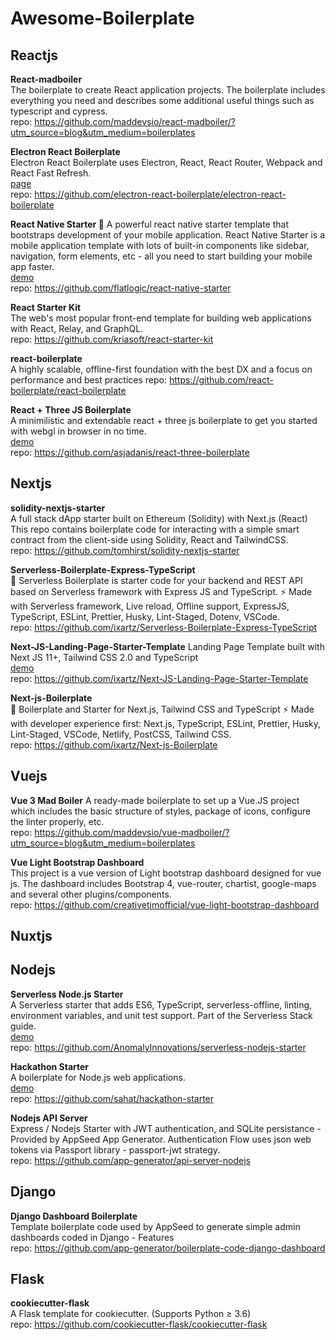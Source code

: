 # Awesome-Boilerplate

## Reactjs

**React-madboiler**   
The boilerplate to create React application projects. The boilerplate includes everything you need and describes some additional useful things such as typescript and cypress.    
repo: https://github.com/maddevsio/react-madboiler/?utm_source=blog&utm_medium=boilerplates


**Electron React Boilerplate**  
Electron React Boilerplate uses Electron, React, React Router, Webpack and React Fast Refresh.    
[page](https://electron-react-boilerplate.js.org/)    
repo: https://github.com/electron-react-boilerplate/electron-react-boilerplate


**React Native Starter 🚀** 
A powerful react native starter template that bootstraps development of your mobile application. React Native Starter is a mobile application template with lots of built-in components like sidebar, navigation, form elements, etc - all you need to start building your mobile app faster.    
[demo](https://play.google.com/store/apps/details?id=com.reactnativestarter.upd)   
repo: https://github.com/flatlogic/react-native-starter  
  

**React Starter Kit**  
The web's most popular front-end template for building web applications with React, Relay, and GraphQL.  
repo: https://github.com/kriasoft/react-starter-kit  

**react-boilerplate**   
A highly scalable, offline-first foundation with the best DX and a focus on performance and best practices 
repo: https://github.com/react-boilerplate/react-boilerplate  

**React + Three JS Boilerplate**    
A minimilistic and extendable react + three js boilerplate to get you started with webgl in browser in no time.  
[demo](https://react-three-boilerplate.herokuapp.com/)  
repo: https://github.com/asjadanis/react-three-boilerplate  

## Nextjs

**solidity-nextjs-starter**   
A full stack dApp starter built on Ethereum (Solidity) with Next.js (React)
This repo contains boilerplate code for interacting with a simple smart contract from the client-side using Solidity, React and TailwindCSS.   
repo: https://github.com/tomhirst/solidity-nextjs-starter     

**Serverless-Boilerplate-Express-TypeScript**   
🚀 Serverless Boilerplate is starter code for your backend and REST API based on Serverless framework with Express JS and TypeScript. ⚡️ Made with Serverless framework, Live reload, Offline support, ExpressJS, TypeScript, ESLint, Prettier, Husky, Lint-Staged, Dotenv, VSCode.     
repo: https://github.com/ixartz/Serverless-Boilerplate-Express-TypeScript 

**Next-JS-Landing-Page-Starter-Template** 
Landing Page Template built with Next JS 11+, Tailwind CSS 2.0 and TypeScript    
[demo](https://creativedesignsguru.com/demo/nextjs-landing-page/)  
repo: https://github.com/ixartz/Next-JS-Landing-Page-Starter-Template   

**Next-js-Boilerplate**   
🚀 Boilerplate and Starter for Next.js, Tailwind CSS and TypeScript ⚡️ Made with developer experience first: Next.js, TypeScript, ESLint, Prettier, Husky, Lint-Staged, VSCode, Netlify, PostCSS, Tailwind CSS.  
repo: https://github.com/ixartz/Next-js-Boilerplate  

## Vuejs

**Vue 3 Mad Boiler** 
A ready-made boilerplate to set up a Vue.JS project which includes the basic structure of styles, package of icons, configure the linter properly, etc.   
repo: https://github.com/maddevsio/vue-madboiler/?utm_source=blog&utm_medium=boilerplates


**Vue Light Bootstrap Dashboard**   
This project is a vue version of Light bootstrap dashboard designed for vue js. The dashboard includes Bootstrap 4, vue-router, chartist, google-maps and several other plugins/components.   
repo: https://github.com/creativetimofficial/vue-light-bootstrap-dashboard  

## Nuxtjs


## Nodejs
**Serverless Node.js Starter**      
A Serverless starter that adds ES6, TypeScript, serverless-offline, linting, environment variables, and unit test support. Part of the Serverless Stack guide.   
[demo](https://z6pv80ao4l.execute-api.us-east-1.amazonaws.com/dev/hello)   
repo: https://github.com/AnomalyInnovations/serverless-nodejs-starter

**Hackathon Starter**   
A boilerplate for Node.js web applications.  
[demo](https://hackathon-starter.walcony.com/)   
repo: https://github.com/sahat/hackathon-starter

**Nodejs API Server**     
Express / Nodejs Starter with JWT authentication, and SQLite persistance - Provided by AppSeed App Generator. Authentication Flow uses json web tokens via Passport library - passport-jwt strategy.    
repo: https://github.com/app-generator/api-server-nodejs

## Django
**Django Dashboard Boilerplate**    
Template boilerplate code used by AppSeed to generate simple admin dashboards coded in Django - Features  
repo: https://github.com/app-generator/boilerplate-code-django-dashboard

## Flask
**cookiecutter-flask**  
A Flask template for cookiecutter. (Supports Python ≥ 3.6)  
repo: https://github.com/cookiecutter-flask/cookiecutter-flask
